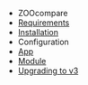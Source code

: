 - ZOOcompare
- [Requirements](ZOOcompare/requirements.md)
- [Installation](ZOOcompare/installation.md)
- Configuration
 - [App](ZOOcompare/configuration_app.md)
 - [Module](ZOOcompare/configuration_module.md)
- [Upgrading to v3](ZOOcompare/upgrading_to_v3.md)